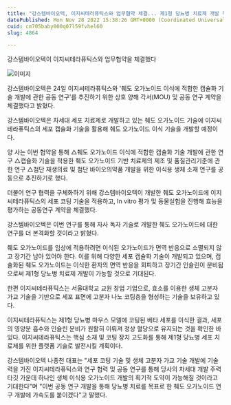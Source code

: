 ```yaml
---
title: "강스템바이오텍, 이지씨테라퓨틱스와 업무협약 체결... 제1형 당뇨병 치료제 개발 목표"
datePublished: Mon Nov 28 2022 15:38:26 GMT+0000 (Coordinated Universal Time)
cuid: cm705baby000q07l59fvhel60
slug: 4864

---
```



강스템바이오텍이 이지씨테라퓨틱스와 업무협약을 체결했다

![이미지](https://cdn.hashnode.com/res/hashnode/image/upload/v1739258009554/30259e07-eac6-431a-957e-867e6c57bf57.jpeg)

강스템바이오텍은 24일 이지씨테라퓨틱스와 '췌도 오가노이드 이식에 적합한 캡슐화 기술 개발에 관한 공동 연구'를 추진하기 위한 상호 양해 각서(MOU) 및 공동 연구 계약을 체결했다고 밝혔다.

강스템바이오텍은 차세대 세포 치료제로 개발하고 있는 췌도 오가노이드 기술에 이지씨테라퓨틱스의 세포 캡슐화 기술을 활용해 췌도 오가노이드 이식 기술을 개발할 예정이다.

양 사는 이번 협약을 통해 △췌도 오가노이드 이식에 적합한 캡슐화 기술 개발에 관한 연구 △캡슐화 기술을 적용한 췌도 오가노이드 기반 치료제의 제조 및 품질관리기준에 관한 연구 △첨단 재생의료 및 첨단 바이오의약품 개발을 위한 이식용 생체 소재 연구를 공동으로 추진하기로 했다.

더불어 연구 협력을 구체화하기 위해 강스템바이오텍이 개발한 췌도 오가노이드에 이지씨테라퓨틱스의 세포 코팅 기술을 적용하고, In vitro 평가 및 동물실험을 진행해 효능을 평가하는 공동연구 계약을 체결했다.

강스템바이오텍은 이번 연구를 통해 자사 독자 기술로 개발한 췌도 오가노이드에 대한 연구를 더 본격화할 것이라고 밝혔다.

췌도 오가노이드를 임상에 적용하려면 이식된 오가노이드가 면역 반응으로 소멸되지 않고 장기간 남아 있어야 한다. 이를 위해 다양한 세포 캡슐화 기술이 개발되고 있으며, 캡슐화된 췌도 오가노이드는 이식한 환자의 면역 반응을 회피하고 장기간 인슐린이 분비됨으로써 제1형 당뇨병 치료제 개발이 가능할 것으로 기대된다.

한편 이지씨테라퓨틱스는 서울대학교 교원 창업 기업으로, 효소를 이용한 생체 고분자 가교 기술을 기반으로 세포 표면에 고분자 나노 코팅층을 형성하는 기술을 보유하고 있다.

이지씨테라퓨틱스는 제1형 당뇨병 마우스 모델에 코팅된 베타 세포를 이식한 결과, 세포의 영양분 흡수와 인슐린 분비가 원활히 이뤄져 정상 혈당으로 유지되는 것을 확인한 바 있다. 이지씨테라퓨틱스는 핵심 소재 및 코팅 장치 고도화를 통해 제1형 당뇨병 세포 치료제를 위한 플랫폼 기술로 발전시킬 계획이다.

강스템바이오텍 나종천 대표는 "세포 코팅 기술 및 생체 고분자 가교 기술 개발에 기술력을 가진 이지씨테라퓨틱스와 연구 협력 및 공동 연구를 통해 당사의 차세대 개발 주력 타깃 가운데 하나인 생체 이식용 오가노이드 개발의 획기적 도약이 가능해질 것이라고 기대한다"며 "이번 공동 연구 개발을 통해 당뇨병 치료를 목표로 한 췌도 오가노이드 연구 개발에 가속도를 붙이겠다"고 말했다.